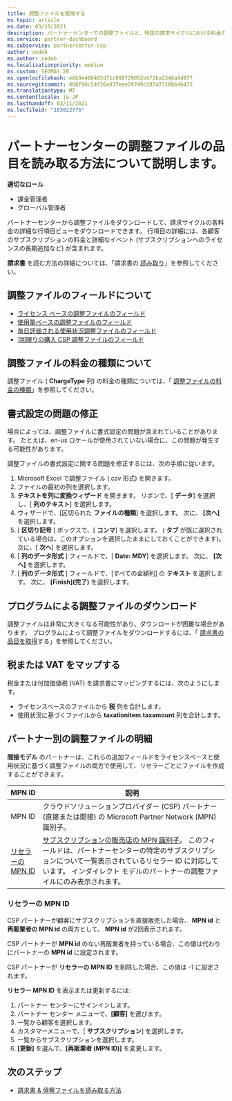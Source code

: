 ```yaml
---
title: 調整ファイルを使用する
ms.topic: article
ms.date: 03/10/2021
description: パートナーセンターでの調整ファイルと、特定の請求サイクルにおける料金の詳細な行項目ビューを解釈する方法について説明します。
ms.service: partner-dashboard
ms.subservice: partnercenter-csp
author: sodeb
ms.author: sodeb
ms.localizationpriority: medium
ms.custom: SEOMAY.20
ms.openlocfilehash: e6b9e466402d71c988729052bd72ba2346a9d977
ms.sourcegitcommit: 868f90c54f26a037eee29749c207a7316bb4b475
ms.translationtype: MT
ms.contentlocale: ja-JP
ms.lasthandoff: 03/11/2021
ms.locfileid: "103022776"
---
```

# <a name="learn-how-to-read-the-line-items-in-your-partner-center-reconciliation-files"></a>パートナーセンターの調整ファイルの品目を読み取る方法について説明します。

**適切なロール**

- 課金管理者
- グローバル管理者

パートナーセンターから調整ファイルをダウンロードして、請求サイクルの各料金の詳細な行項目ビューをダウンロードできます。 行項目の詳細には、各顧客のサブスクリプションの料金と詳細なイベント (サブスクリプションへのライセンスの長期追加など) が含まれます。

**請求書** を読む方法の詳細については、「請求書の [読み取り](read-your-bill.md)」を参照してください。

## <a name="understand-reconciliation-file-fields"></a>調整ファイルのフィールドについて

- [ライセンス ベースの調整ファイルのフィールド](license-based-recon-files.md)
- [使用量ベースの調整ファイルのフィールド](usage-based-recon-files.md)
- [毎日評価される使用状況調整ファイルのフィールド](daily-rated-usage-recon-files.md)
- [1回限りの購入 CSP 調整ファイルのフィールド](modern-invoice-reconciliation-file.md)

## <a name="understand-charge-types-in-reconciliation-files"></a>調整ファイルの料金の種類について

調整ファイル ( **ChargeType** 列) の料金の種類については、「 [調整ファイルの料金の種類](recon-file-charge-types.md)」を参照してください。

## <a name="fix-formatting-issues"></a>書式設定の問題の修正

場合によっては、調整ファイルに書式設定の問題が含まれていることがあります。 たとえば、en-us ロケールが使用されていない場合に、この問題が発生する可能性があります。

調整ファイルの書式設定に関する問題を修正するには、次の手順に従います。

1. Microsoft Excel で調整ファイル (.csv 形式) を開きます。
2. ファイルの最初の列を選択します。
3. **テキストを列に変換ウィザード** を開きます。 リボンで、[ **データ**] を選択し、[ **列のテキスト**] を選択します。
4. ウィザードで、[区切られた **ファイルの種類**] を選択します。 次に、 **[次へ]** を選択します。
5. [ **区切り記号** ] ボックスで、[ **コンマ**] を選択します。 ( **タブ** が既に選択されている場合は、このオプションを選択したままにしておくことができます)。次に、[ **次へ**] を選択します。
6. [ **列のデータ形式** ] フィールドで、[ **Date: MDY**] を選択します。 次に、 **[次へ]** を選択します。
7. [ **列のデータ形式** ] フィールドで、[すべての金額列] の **テキスト** を選択します。 次に、 **[Finish]\(完了\)** を選択します。

## <a name="download-reconciliation-files-programmatically"></a>プログラムによる調整ファイルのダウンロード

調整ファイルは非常に大きくなる可能性があり、ダウンロードが困難な場合があります。 プログラムによって調整ファイルをダウンロードするには、「 [請求書の品目を取得](/partner-center/develop/get-invoiceline-items)する」を参照してください。

## <a name="map-taxes-or-vat"></a>税または VAT をマップする

税金または付加価値税 (VAT) を請求書にマッピングするには、次のようにします。

- ライセンスベースのファイルから **税** 列を合計します。
- 使用状況に基づくファイルから **taxationitem.taxamount** 列を合計します。

## <a name="itemize-reconciliation-files-by-partner"></a>パートナー別の調整ファイルの明細

**間接モデル** のパートナーは、これらの追加フィールドをライセンスベースと使用状況に基づく調整ファイルの両方で使用して、リセラーごとにファイルを作成することができます。

| MPN ID | 説明 |
| ------ | ----------- |
| MPN ID | クラウドソリューションプロバイダー (CSP) パートナー (直接または間接) の Microsoft Partner Network (MPN) 識別子。 |
| [リセラーの MPN ID](#reseller-mpn-id) | [サブスクリプションの販売店の MPN 識別子](#reseller-mpn-id)。 このフィールドは、パートナーセンターの特定のサブスクリプションについて一覧表示されているリセラー ID に対応しています。 インダイレクト モデルのパートナーの調整ファイルにのみ表示されます。 |

### <a name="reseller-mpn-id"></a>リセラーの MPN ID

CSP パートナーが顧客にサブスクリプションを直接販売した場合、 **MPN id** と **再販業者の MPN id** の両方として、 **MPN id** が2回表示されます。

CSP パートナーが **MPN id** のない再販業者を持っている場合、この値は代わりにパートナーの **MPN id** に設定されます。

CSP パートナーが **リセラーの MPN ID** を削除した場合、この値は *-1* に設定されます。

**リセラー MPN ID** を表示または更新するには:

1. パートナー センターにサインインします。
2. パートナー センター メニューで、**[顧客]** を選びます。
3. 一覧から顧客を選択します。
4. カスタマーメニューで、[ **サブスクリプション**] を選択します。
5. 一覧からサブスクリプションを選択します。
6. **[更新]** を選んで、**[再販業者 (MPN ID)]** を変更します。

## <a name="next-steps"></a>次のステップ

- [請求書 & 偵察ファイルを読み取る方法](read-your-bill.md) 